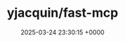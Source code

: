 ---
title: "yjacquin/fast-mcp"
link: "https://github.com/yjacquin/fast-mcp"
date: "2025-03-24 23:30:15 +0000"
description: "A Ruby Implementation of the Model Context Protocol"
category: "github"
---